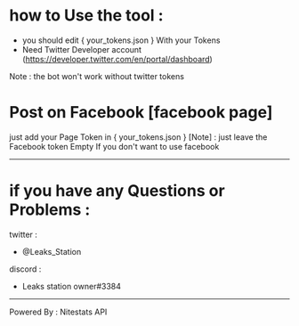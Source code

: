 # how to Use the tool :
 
- you should edit { your_tokens.json } With your Tokens
- Need Twitter Developer account (https://developer.twitter.com/en/portal/dashboard)

Note : the bot won't work without twitter tokens 

# Post on Facebook [facebook page]
 just add your Page Token in { your_tokens.json }
 [Note] : just leave the Facebook token Empty If you don't want to use facebook 

_______________________________________________________________

# if you have any Questions or Problems :

twitter :
- @Leaks_Station

discord :
- Leaks station owner#3384

--------------------------
Powered By : Nitestats API

